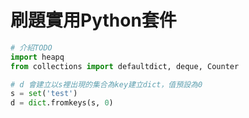 # 刷題實用Python套件

```python
# 介紹TODO
import heapq
from collections import defaultdict, deque, Counter

# d 會建立以s裡出現的集合為key建立dict，值預設為0
s = set('test')
d = dict.fromkeys(s, 0)
```